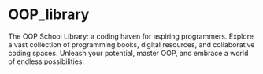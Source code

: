 # OOP_library
The OOP School Library: a coding haven for aspiring programmers. Explore a vast collection of programming books, digital resources, and collaborative coding spaces. Unleash your potential, master OOP, and embrace a world of endless possibilities.
